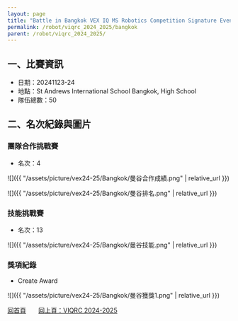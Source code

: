 ```yaml
---
layout: page
title: "Battle in Bangkok VEX IQ MS Robotics Competition Signature Event: Middle School"
permalink: /robot/viqrc_2024_2025/bangkok
parent: /robot/viqrc_2024_2025/
---
```


## 一、比賽資訊

- 日期：20241123-24
- 地點：St Andrews International School Bangkok, High School
- 隊伍總數：50

## 二、名次紀錄與圖片

### 團隊合作挑戰賽
- 名次：4

![]({{ "/assets/picture/vex24-25/Bangkok/曼谷合作成績.png" | relative_url }})

![]({{ "/assets/picture/vex24-25/Bangkok/曼谷排名.png" | relative_url }})


### 技能挑戰賽
- 名次：13

![]({{ "/assets/picture/vex24-25/Bangkok/曼谷技能.png" | relative_url }})

### 獎項紀錄
- Create Award

![]({{ "/assets/picture/vex24-25/Bangkok/曼谷獲獎1.png" | relative_url }})

[回首頁](/activity_reflections/)　　[回上頁：VIQRC 2024-2025](/activity_reflections/robot/viqrc_2024_2025/)